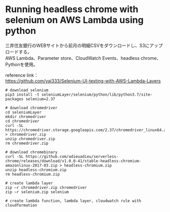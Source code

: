 # Running headless chrome with selenium on AWS Lambda using python

三井住友銀行のWEBサイトから前月の明細CSVをダウンロードし、S3にアップロードする。  
AWS Lambda、Parameter store、CloudWatch Events、headless chrome、Pythonを使用。

reference link：  
https://github.com/yai333/Selenium-UI-testing-with-AWS-Lambda-Layers

```buildoutcfg
# download selenium
pip3 install -t seleniumLayer/selenium/python/lib/python3.7/site-packages selenium=2.37

# download chromedriver
cd seleniumLayer
mkdir chromedriver
cd chromedriver
curl -SL https://chromedriver.storage.googleapis.com/2.37/chromedriver_linux64.zip > chromedriver.zip
unzip chromedriver.zip
rm chromedriver.zip

# download chromebinary
curl -SL https://github.com/adieuadieu/serverless-chrome/releases/download/v1.0.0-41/stable-headless-chromium-amazonlinux-2017-03.zip > headless-chromium.zip
unzip headless-chromium.zip
rm headless-chromium.zip

# create lambda layer
zip –r chromedriver.zip chromedriver
zip –r selenium.zip selenium

# create lambda function, lambda layer, cloudwatch rule with cloudformation
```
